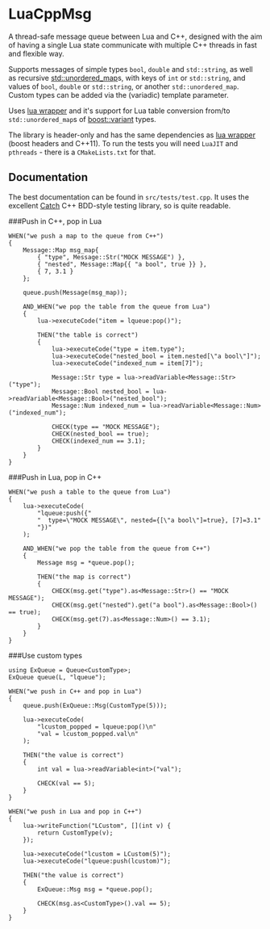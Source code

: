 # LuaCppMsg
A thread-safe message queue between Lua and C++, designed with the aim of having a single 
Lua state communicate with multiple C++ threads in fast and flexible way.

Supports messages of simple types `bool`, `double` and `std::string`, as well as 
recursive [std::unordered_map](http://en.cppreference.com/w/cpp/container/unordered_map)s, with 
keys of `int` or `std::string`, and values of `bool`, 
`double` or `std::string`, or another `std::unordered_map`.  Custom types can be added via the 
(variadic) template parameter.

Uses [lua wrapper](https://github.com/ahupowerdns/luawrapper) and it's support for Lua table 
conversion from/to `std::unordered_map`s 
of [boost::variant](http://www.boost.org/doc/libs/1_61_0/doc/html/variant.html) types.

The library is header-only and has the same dependencies as 
[lua wrapper](https://github.com/ahupowerdns/luawrapper) (boost headers and  C++11).  To run the 
tests you will need `LuaJIT` and `pthreads` - there is a `CMakeLists.txt`
for that.

## Documentation
The best documentation can be found in `src/tests/test.cpp`.  It uses the excellent
[Catch](https://github.com/philsquared/Catch) C++ BDD-style testing library, so is quite readable.


###Push in C++, pop in Lua
```
WHEN("we push a map to the queue from C++")
{
	Message::Map msg_map{
		{ "type", Message::Str("MOCK MESSAGE") },
		{ "nested", Message::Map{{ "a bool", true }} },
		{ 7, 3.1 }
	};

	queue.push(Message(msg_map));

	AND_WHEN("we pop the table from the queue from Lua")
	{
		lua->executeCode("item = lqueue:pop()");

		THEN("the table is correct")
		{
			lua->executeCode("type = item.type");
			lua->executeCode("nested_bool = item.nested[\"a bool\"]");
			lua->executeCode("indexed_num = item[7]");

			Message::Str type = lua->readVariable<Message::Str>("type");
			Message::Bool nested_bool = lua->readVariable<Message::Bool>("nested_bool");
			Message::Num indexed_num = lua->readVariable<Message::Num>("indexed_num");

			CHECK(type == "MOCK MESSAGE");
			CHECK(nested_bool == true);
			CHECK(indexed_num == 3.1);
		}
	}
}
```

###Push in Lua, pop in C++
```
WHEN("we push a table to the queue from Lua")
{
	lua->executeCode(
		"lqueue:push({"
		"  type=\"MOCK MESSAGE\", nested={[\"a bool\"]=true}, [7]=3.1"
		"})"
	);

	AND_WHEN("we pop the table from the queue from C++")
	{
		Message msg = *queue.pop();

		THEN("the map is correct")
		{
			CHECK(msg.get("type").as<Message::Str>() == "MOCK MESSAGE");
			CHECK(msg.get("nested").get("a bool").as<Message::Bool>() == true);
			CHECK(msg.get(7).as<Message::Num>() == 3.1);
		}
	}
}
```

###Use custom types
```
using ExQueue = Queue<CustomType>;
ExQueue queue(L, "lqueue");
```

```
WHEN("we push in C++ and pop in Lua")
{
	queue.push(ExQueue::Msg(CustomType(5)));

	lua->executeCode(
		"lcustom_popped = lqueue:pop()\n"
		"val = lcustom_popped.val\n"
	);

	THEN("the value is correct")
	{
		int val = lua->readVariable<int>("val");

		CHECK(val == 5);
	}
}

WHEN("we push in Lua and pop in C++")
{
	lua->writeFunction("LCustom", [](int v) {
		return CustomType(v);
	});

	lua->executeCode("lcustom = LCustom(5)");
	lua->executeCode("lqueue:push(lcustom)");

	THEN("the value is correct")
	{
		ExQueue::Msg msg = *queue.pop();
		
		CHECK(msg.as<CustomType>().val == 5);
	}
}
```



